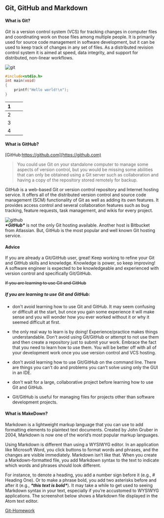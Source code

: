 ## Git, GitHub and Markdown

#### What is Git?

*Git* is a version control system (VCS) for tracking changes in computer files and coordinating work on those files among multiple people. It is primarily used for source code management in software development, but it can be used to keep track of changes in any set of files. As a distributed revision control system it is aimed at speed, data integrity, and support for distributed, non-linear workflows.

![git](img/1.jpg)



```c++
#include<stdio.h>
int main(void)
{
    printf("Hello world!\n");
}
```

| 1    |      |      |
| ---- | ---- | ---- |
| 2    |      |      |
| 3    |      |      |
| 4    |      |      |



#### What is GitHub?

[GitHub:https://github.com](https://github.com)

> You could use Git on your standalone computer to manage some aspects of version control, but you would be missing some abilities that can only be obtained using a Git server such as collaboration and having a copy of the repository stored remotely for backup.

_GitHub_ is a web-based Git or version control repository and Internet hosting service. It offers all of the distributed version control and source code management (SCM) functionality of Git as well as adding its own features. It provides access control and several collaboration features such as bug tracking, feature requests, task management, and wikis for every project.

 ![github](https://gimg2.baidu.com/image_search/src=http%3A%2F%2Fimg1.cache.netease.com%2Ftech%2F2015%2F6%2F16%2F2015061609482114e9a_550.png&refer=http%3A%2F%2Fimg1.cache.netease.com&app=2002&size=f9999,10000&q=a80&n=0&g=0n&fmt=jpeg?sec=1621950969&t=3a6beaeeb8e325cbf8c0a872b499123d)
 <br>
 ***\*GitHub\**** is not the only Git hosting available. Another host is Bitbucket from Atlassian. But, GitHub is the most popular and well known Git hosting service.

#### Advice

If you are already a Git/GitHub user, great! Keep working to refine your Git and GitHub skills and knowledge. Knowledge is power, so keep improving! A software engineer is expected to be knowledgeable and experienced with version control and specifically Git/GitHub.

~~If you are learning to use Git and GitHub~~

##### If you are learning to use Git and GitHub:

- don't avoid learning how to use Git and GitHub. It may seem confusing or difficult at the start, but once you gain some experience it will make sense and you will wonder how you ever worked without it or why it seemed difficult at first.

- the only real way to learn is by doing! Experience/practice makes things understandable. Don't avoid using Git/GitHub or attempt to not use them and then create a repository just to submit your work. Embrace the fact that you need to learn how to use them. You will be better off with all of your development work once you use version control and VCS hosting.

- don't avoid learning how to use Git/GitHub on the command line. There are things you can't do and problems you can't solve using only the GUI in an IDE.

- don't wait for a large, collaborative project before learning how to use Git and GitHub.
- Git/GitHub is useful for managing files for projects other than software development projects.



#### What is MakeDown?

Markdown is a lightweight markup language that you can use to add formatting elements to plaintext text documents. Created by John Gruber in 2004, Markdown is now one of the world’s most popular markup languages.

 Using Markdown is different than using a WYSIWYG editor. In an application like Microsoft Word, you click buttons to format words and phrases, and the changes are visible immediately. Markdown isn’t like that. When you create a Markdown-formatted file, you add Markdown syntax to the text to indicate which words and phrases should look different.

 For instance, to denote a heading, you add a number sign before it (e.g., # Heading One). Or to make a phrase bold, you add two asterisks before and after it (e.g., ***\*this text is bold\****). It may take a while to get used to seeing Markdown syntax in your text, especially if you’re accustomed to WYSIWYG applications. The screenshot below shows a Markdown file displayed in the Atom text editor.

[Git-Homework](file.md)
